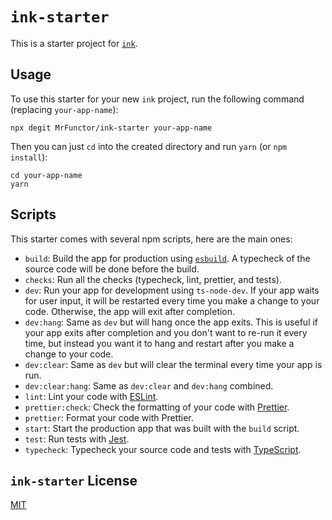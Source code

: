 # `ink-starter`

This is a starter project for [`ink`](https://github.com/vadimdemedes/ink).

## Usage

To use this starter for your new `ink` project, run the following command (replacing `your-app-name`):

```
npx degit MrFunctor/ink-starter your-app-name
```

Then you can just `cd` into the created directory and run `yarn` (or `npm install`):

```
cd your-app-name
yarn
```

## Scripts

This starter comes with several npm scripts, here are the main ones:

- `build`: Build the app for production using [`esbuild`](https://esbuild.github.io/). A typecheck of the source code will be done before the build.
- `checks`: Run all the checks (typecheck, lint, prettier, and tests).
- `dev`: Run your app for development using `ts-node-dev`. If your app waits for user input, it will be restarted every time you make a change to your code. Otherwise, the app will exit after completion.
- `dev:hang`: Same as `dev` but will hang once the app exits. This is useful if your app exits after completion and you don't want to re-run it every time, but instead you want it to hang and restart after you make a change to your code.
- `dev:clear`: Same as `dev` but will clear the terminal every time your app is run.
- `dev:clear:hang`: Same as `dev:clear` and `dev:hang` combined.
- `lint`: Lint your code with [ESLint](https://eslint.org/).
- `prettier:check`: Check the formatting of your code with [Prettier](https://prettier.io/).
- `prettier`: Format your code with Prettier.
- `start`: Start the production app that was built with the `build` script.
- `test`: Run tests with [Jest](https://jestjs.io/).
- `typecheck`: Typecheck your source code and tests with [TypeScript](https://www.typescriptlang.org/).

## `ink-starter` License

[MIT](https://github.com/MrFunctor/ink-starter/blob/main/ink-starter-license)

